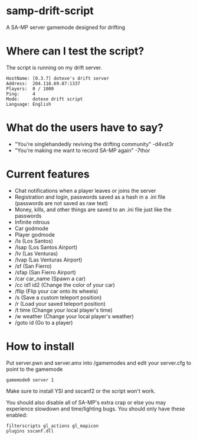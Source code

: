 # samp-drift-script
A SA-MP server gamemode designed for drifting

# Where can I test the script?
The script is running on my drift server.

```
HostName: [0.3.7] dotexe's drift server
Address:  204.118.69.87:1337
Players:  0 / 1000
Ping:     4
Mode:     dotexe drift script
Language: English
```

# What do the users have to say?
- "You're singlehandedly reviving the drifting community" -d4vst3r
- "You're making me want to record SA-MP again" -7thor

# Current features
- Chat notifications when a player leaves or joins the server
- Registration and login, passwords saved as a hash in a .ini file (passwords are not saved as raw text)
- Money, kills, and other things are saved to an .ini file just like the passwords
- Infinite nitrous
- Car godmode
- Player godmode
- /ls (Los Santos)
- /lsap (Los Santos Airport)
- /lv (Las Venturas)
- /lvap (Las Venturas Airport)
- /sf (San Fierro)
- /sfap (San Fierro Airport)
- /car car_name (Spawn a car)
- /cc id1 id2 (Change the color of your car)
- /flip (Flip your car onto its wheels)
- /s (Save a custom teleport position)
- /r (Load your saved teleport position)
- /t time (Change your local player's time)
- /w weather (Change your local player's weather)
- /goto id (Go to a player)

# How to install
Put server.pwn and server.amx into <your server>/gamemodes and edit your server.cfg to point to the gamemode
  
```
gamemode0 server 1
```

Make sure to install YSI and sscanf2 or the script won't work.

You should also disable all of SA-MP's extra crap or else you may experience slowdown and time/lighting bugs. You should only have these enabled:

```
filterscripts gl_actions gl_mapicon
plugins sscanf.dll
```
